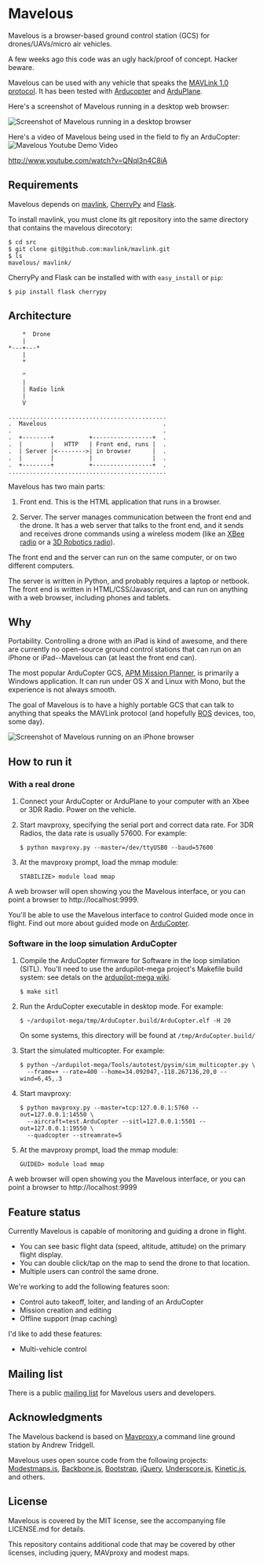 Mavelous
========

Mavelous is a browser-based ground control station (GCS) for
drones/UAVs/micro air vehicles.

A few weeks ago this code was an ugly hack/proof of concept.  Hacker
beware.

Mavelous can be used with any vehicle that speaks the [MAVLink
1.0 protocol](http://qgroundcontrol.org/mavlink/start).  It has been
tested with [Arducopter](http://code.google.com/p/arducopter/) and 
[ArduPlane](http://code.google.com/p/ardupilot-mega/).

Here's a screenshot of Mavelous running in a desktop web browser:

![Screenshot of Mavelous running in a desktop
browser](https://github.com/wiseman/mavelous/raw/master/screenshots/mavelous-desktop-s.jpg
"Mavelous in a desktop browser")

Here's a video of Mavelous being used in the field to fly an
ArduCopter: 
![Mavelous Youtube Demo Video](https://github.com/wiseman/mavelous/raw/master/screenshots/mavelous-youtube.png "Mavelous YouTube Demo Video")

http://www.youtube.com/watch?v=QNql3n4C8iA


Requirements
------------

Mavelous depends on [mavlink](https://github.com/mavlink/mavlink),
[CherryPy](http://www.cherrypy.org/) and
[Flask](http://flask.pocoo.org/).

To install mavlink, you must clone its git repository into the same
directory that contains the mavelous direcotory:

```
$ cd src
$ git clone git@github.com:mavlink/mavlink.git
$ ls
mavelous/ mavlink/
```

CherryPy and Flask can be installed with with `easy_install` or `pip`:

    $ pip install flask cherrypy


Architecture
------------

        *  Drone
        |
    *---+---*
        |
        *

        ^
        |
        | Radio link
        |
        V

    .............................................
    .  Mavelous                                 .
    .                                           .
    .  +--------+          +-----------------+  .
    .  |        |   HTTP   | Front end, runs |  .
    .  | Server |<-------->| in browser      |  .
    .  |        |          |                 |  .
    .  +--------+          +-----------------+  .
    .............................................

Mavelous has two main parts:

1. Front end.  This is the HTML application that runs in a browser.

2. Server.  The server manages communication between the front end and
the drone.  It has a web server that talks to the front end, and it
sends and receives drone commands using a wireless modem (like an
[XBee radio](http://www.sparkfun.com/products/9099) or a [3D Robotics
radio](https://store.diydrones.com/3DR_Radio_USB_915_Mhz_Ground_module_p/br-3drusb915.htm)).

The front end and the server can run on the same computer, or on two
different computers.

The server is written in Python, and probably requires a laptop or
netbook.  The front end is written in HTML/CSS/Javascript, and can run
on anything with a web browser, including phones and tablets.


Why
---

Portability.  Controlling a drone with an iPad is kind of awesome, and
there are currently no open-source ground control stations that can
run on an iPhone or iPad--Mavelous can (at least the front end can).

The most popular ArduCopter GCS, [APM Mission
Planner](http://code.google.com/p/ardupilot-mega/wiki/Mission), is
primarily a Windows application.  It can run under OS X and Linux with
Mono, but the experience is not always smooth.

The goal of Mavelous is to have a highly portable GCS that can talk to
anything that speaks the MAVLink protocol (and hopefully
[ROS](http://www.willowgarage.com/pages/software/ros-platform)
devices, too, some day).

![Screenshot of Mavelous running on an iPhone
browser](https://github.com/wiseman/mavelous/raw/master/screenshots/mavelous-iphone-s.jpg
"Mavelous in an iPhone browser")


How to run it
-------------

### With a real drone

1. Connect your ArduCopter or ArduPlane to your computer with an Xbee or
   3DR Radio. Power on the vehicle.

2. Start mavproxy, specifying the serial port and correct data rate. For 3DR Radios, the
   data rate is usually 57600.  For example:

    ```
    $ python mavproxy.py --master=/dev/ttyUSB0 --baud=57600
    ```

3. At the mavproxy prompt, load the mmap module:

    ```
    STABILIZE> module load mmap
    ```

A web browser will open showing you the Mavelous interface, or you can point a browser to http://localhost:9999.

You'll be able to use the Mavelous interface to control Guided mode once in
flight. Find out more about guided mode on [ArduCopter](http://code.google.com/p/arducopter/wiki/AC2_GuidedMode).

### Software in the loop simulation ArduCopter

1. Compile the ArduCopter firmware for Software in the loop similation (SITL).
   You'll need to use the ardupilot-mega project's Makefile build system:
   see detals on the [ardupilot-mega wiki](http://code.google.com/p/ardupilot-mega/wiki/BuildingWithMake).

   ```
   $ make sitl
   ```
2. Run the ArduCopter executable in desktop mode.  For example:

    ```
    $ ~/ardupilot-mega/tmp/ArduCopter.build/ArduCopter.elf -H 20
    ```
   On some systems, this directory will be found at `/tmp/ArduCopter.build/`

2. Start the simulated multicopter.  For example:

    ```
    $ python ~/ardupilot-mega/Tools/autotest/pysim/sim_multicopter.py \
      --frame=+ --rate=400 --home=34.092047,-118.267136,20,0 --wind=6,45,.3
    ```

3. Start mavproxy:

    ```
    $ python mavproxy.py --master=tcp:127.0.0.1:5760 --out=127.0.0.1:14550 \
      --aircraft=test.ArduCopter --sitl=127.0.0.1:5501 --out=127.0.0.1:19550 \
      --quadcopter --streamrate=5
    ```

4. At the mavproxy prompt, load the mmap module:

    ```
    GUIDED> module load mmap
    ```

A web browser will open showing you the Mavelous interface, or you can point a browser to http://localhost:9999



Feature status
--------------

Currently Mavelous is capable of monitoring and guiding a drone in flight.

* You can see basic flight data (speed, altitude, attitude) on the primary 
  flight display.
* You can double click/tap on the map to send the drone to that location.
* Multiple users can control the same drone.

We're working to add the following features soon:

* Control auto takeoff, loiter, and landing of an ArduCopter
* Mission creation and editing
* Offline support (map caching)

I'd like to add these features:

* Multi-vehicle control


Mailing list
------------

There is a public [mailing list](https://groups.google.com/group/mavelous)
for Mavelous users and developers.

Acknowledgments
------------

The Mavelous backend is based on [Mavproxy](https://github.com/tridge/MAVProxy),a command line ground station by Andrew Tridgell.

Mavelous uses open source code from the following projects: 
[Modestmaps.js](https://github.com/stamen/modestmaps-js/),
[Backbone.js](http://backbonejs.org/),
[Bootstrap](http://twitter.github.com/bootstrap/),
[jQuery](http://jquery.com/),
[Underscore.js](http://documentcloud.github.com/underscore/),
[Kinetic.js](http://www.kineticjs.com/),
and others.

License
-------

Mavelous is covered by the MIT license, see the accompanying file
LICENSE.md for details.

This repository contains additional code that may be covered by other
licenses, including jquery, MAVproxy and modest maps.
